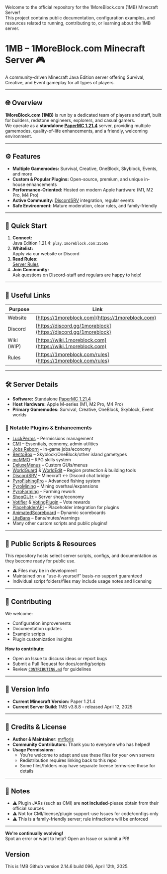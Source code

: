 Welcome to the official repository for the 1MoreBlock.com (1MB) Minecraft Server!  
This project contains public documentation, configuration examples, and resources related to running, contributing to, or learning about the 1MB server.

# 1MB – 1MoreBlock.com Minecraft Server 🎮

A community-driven Minecraft Java Edition server offering Survival, Creative, and Event gameplay for all types of players.

---

## 🌐 Overview

**1MoreBlock.com (1MB)** is run by a dedicated team of players and staff, built for builders, redstone engineers, explorers, and casual gamers.  
We operate as a **standalone [PaperMC 1.21.4](https://papermc.io/software/paper)** server, providing multiple gamemodes, quality-of-life enhancements, and a friendly, welcoming environment.

---

## ⚙️ Features

- **Multiple Gamemodes:** Survival, Creative, OneBlock, Skyblock, Events, and more
- **Custom & Popular Plugins:** Open-source, premium, and unique in-house enhancements
- **Performance-Oriented:** Hosted on modern Apple hardware (M1, M2 Pro, M4 Pro)
- **Active Community:** [DiscordSRV](https://scarsz.me/discordsrv) integration, regular events
- **Safe Environment:** Mature moderation, clear rules, and family-friendly

---

## 🚀 Quick Start

1. **Connect:**  
   Java Edition 1.21.4: `play.1moreblock.com:25565`
2. **Whitelist:**  
   Apply via our website or Discord
3. **Read Rules:**  
   [Server Rules](https://1moreblock.com/rules)
4. **Join Community:**  
   Ask questions on Discord-staff and regulars are happy to help!

---

## 📎 Useful Links

| Purpose    | Link                                                           |
| ---------- | -------------------------------------------------------------- |
| Website    | [https://1moreblock.com](https://1moreblock.com)               |
| Discord    | [https://discord.gg/1moreblock](https://discord.gg/1moreblock) |
| Wiki (WIP) | [https://wiki.1moreblock.com](https://wiki.1moreblock.com)     |
| Rules      | [https://1moreblock.com/rules](https://1moreblock.com/rules)   |

---

## 🛠️ Server Details

- **Software:** Standalone [PaperMC 1.21.4](https://papermc.io/software/paper)
- **Host Hardware:** Apple M-series (M1, M2 Pro, M4 Pro)
- **Primary Gamemodes:** Survival, Creative, OneBlock, Skyblock, Event worlds

### 🔌 Notable Plugins & Enhancements

- [LuckPerms](https://luckperms.net/) – Permissions management
- [CMI](https://www.zrips.net/cmi/) – Essentials, economy, admin utilities
- [Jobs Reborn](https://www.spigotmc.org/resources/jobs-reborn.4216/) – In-game jobs/economy
- [BentoBox](https://bentobox.world/) – Skyblock/OneBlock/other island gametypes
- [mcMMO](https://www.spigotmc.org/resources/mcmmo.2445/) – RPG skills system
- [DeluxeMenus](https://www.spigotmc.org/resources/deluxemenus.11734/) – Custom GUIs/menus
- [WorldGuard](https://enginehub.org/worldguard/) & [WorldEdit](https://enginehub.org/worldedit/) – Region protection & building tools
- [DiscordSRV](https://scarsz.me/discordsrv) – Minecraft ↔ Discord chat bridge
- [PyroFishingPro](https://www.spigotmc.org/resources/pyrofishingpro.82543/) – Advanced fishing system
- [PyroMining](https://www.spigotmc.org/resources/pyromining.82813/) – Mining overhaul/expansions
- [PyroFarming](https://www.spigotmc.org/resources/pyrofarming.85212/) – Farming rework
- [ShopGUI+](https://www.spigotmc.org/resources/shopgui.6515/) – Server shop/economy
- [Votifier](https://www.spigotmc.org/resources/nuvotifier.13449/) & [VotingPlugin](https://www.spigotmc.org/resources/votingplugin.15358/) – Vote rewards
- [PlaceholderAPI](https://www.spigotmc.org/resources/placeholderapi.6245/) – Placeholder integration for plugins
- [AnimatedScoreboard](https://www.spigotmc.org/resources/animatedscoreboard.20848/) – Dynamic scoreboards
- [LiteBans](https://www.spigotmc.org/resources/litebans.3715/) – Bans/mutes/warnings
- Many other custom scripts and public plugins!

---

## 🧩 Public Scripts & Resources

This repository hosts select server scripts, configs, and documentation as they become ready for public use.

- ⚠️ Files may be in development
- Maintained on a "use-it-yourself" basis-no support guaranteed
- Individual script folders/files may include usage notes and licensing

---

## 🤝 Contributing

We welcome:

- Configuration improvements
- Documentation updates
- Example scripts
- Plugin customization insights

**How to contribute:**
- Open an Issue to discuss ideas or report bugs
- Submit a Pull Request for docs/config/scripts
- Review [`CONTRIBUTING.md`](CONTRIBUTING.md) for guidelines

---

## 📌 Version Info

- **Current Minecraft Version:** Paper 1.21.4
- **Current Server Build:** 1MB v3.8.8 - released April 12, 2025

---

## 🙏 Credits & License

- **Author & Maintainer:** [mrfloris](https://github.com/mrfdev)
- **Community Contributors:** Thank you to everyone who has helped!
- **Usage Permissions:**
  - You’re welcome to adapt and use these files for your own servers
  - Redistribution requires linking back to this repo
  - Some files/folders may have separate license terms-see those for details

---

## 📌 Notes

- ⚠️ Plugin JARs (such as CMI) are **not included**-please obtain from their official sources
- ⚠️ Not for CMI/license/plugin support-use Issues for code/configs only
- ⚠️ This is a family-friendly server; rule infractions will be enforced

---

**We're continually evolving!**  
Spot an error or want to help? Open an Issue or submit a PR!

## Version

This is 1MB Github version 2.14.6 build 096, April 12th, 2025.